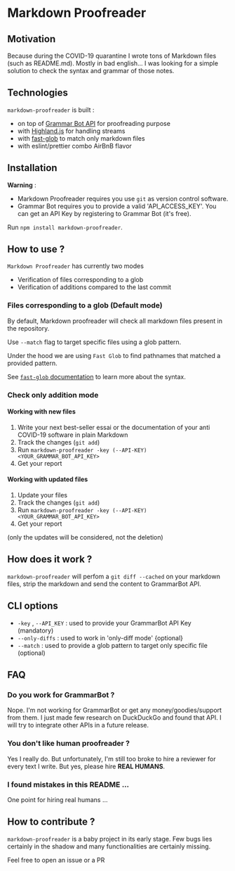 # Markdown Proofreader

## Motivation

Because during the COVID-19 quarantine I wrote tons of Markdown files (such as README.md). Mostly in bad english...
I was looking for a simple solution to check the syntax and grammar of those notes.

## Technologies

`markdown-proofreader` is built :

- on top of [Grammar Bot API](https://www.grammarbot.io/) for proofreading purpose 
- with [Highland.js](https://highlandjs.org/) for handling streams
- with [fast-glob](https://github.com/mrmlnc/fast-glob) to match only markdown files
- with eslint/prettier combo AirBnB flavor 

## Installation

**Warning** :
- Markdown Proofreader requires you use `git` as version control software.
- Grammar Bot requires you to provide a valid 'API_ACCESS_KEY'. You can get an API Key by registering to Grammar Bot (it's free).

Run `npm install markdown-proofreader`.

## How to use ?

`Markdown Proofreader` has currently two modes 

- Verification of files corresponding to a glob
- Verification of additions compared to the last commit

### Files corresponding to a glob (Default mode)

By default, Markdown proofreader will check all markdown files present in the repository.

Use `--match` flag to target specific files using a glob pattern.

Under the hood we are using `Fast Glob` to find pathnames that matched a provided pattern.

See [`fast-glob` documentation](https://github.com/mrmlnc/fast-glob) to learn more about the syntax.

### Check only addition mode

#### Working with new files

1. Write your next best-seller essai or the documentation of your anti COVID-19 software in plain Markdown
2. Track the changes (`git add`)
3. Run `markdown-proofreader -key (--API-KEY) <YOUR_GRAMMAR_BOT_API_KEY>`
4. Get your report

#### Working with updated files

1. Update your files
2. Track the changes (`git add`)
3. Run `markdown-proofreader -key (--API-KEY) <YOUR_GRAMMAR_BOT_API_KEY>`
4. Get your report

(only the updates will be considered, not the deletion)

## How does it work ?

`markdown-proofreader` will perfom a `git diff --cached` on your markdown files, strip the markdown and send the content to GrammarBot API.


## CLI options

- `-key` , `--API_KEY` : used to provide your GrammarBot API Key (mandatory)
- `--only-diffs` : used to work in 'only-diff mode'  {optional}
- `--match` : used to provide a glob pattern to target only specific file (optional)


## FAQ

### Do you work for GrammarBot ?

Nope. I'm not working for GrammarBot or get any money/goodies/support from them. I just made few research on DuckDuckGo and found that API. I will try to integrate other APIs in a future release.

### You don't like human proofreader ?
Yes I really do. But unfortunately, I'm still too broke to hire a reviewer for every text I write. But yes, please hire **REAL HUMANS**.

### I found mistakes in this README ...

One point for hiring real humans ...

## How to contribute ?

`markdown-proofreader` is a baby project in its early stage. Few bugs lies certainly in the shadow and many functionalities are certainly missing.

Feel free to open an issue or a PR

